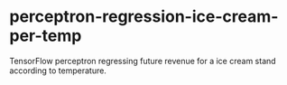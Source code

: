 # perceptron-regression-ice-cream-per-temp
 TensorFlow perceptron regressing future revenue for a ice cream stand according to temperature.
